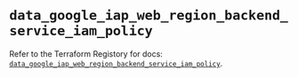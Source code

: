 # `data_google_iap_web_region_backend_service_iam_policy`

Refer to the Terraform Registory for docs: [`data_google_iap_web_region_backend_service_iam_policy`](https://registry.terraform.io/providers/hashicorp/google/4.82.0/docs/data-sources/iap_web_region_backend_service_iam_policy).
